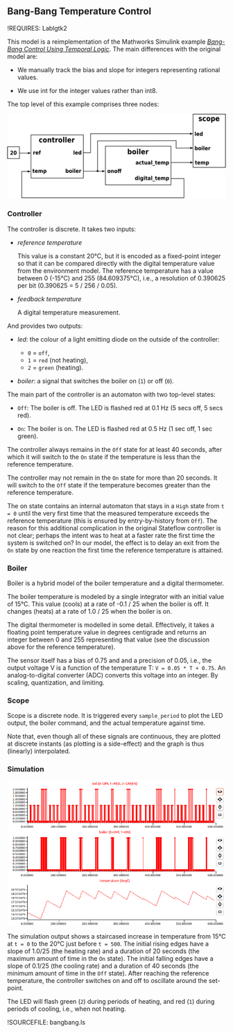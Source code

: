 ## Bang-Bang Temperature Control ##

!REQUIRES: Lablgtk2

This model is a reimplementation of the Mathworks Simulink example
[_Bang-Bang Control Using Temporal Logic_](http://www.mathworks.com/help/simulink/examples/bang-bang-control-using-temporal-logic.html).
The main differences with the original model are:

 * We manually track the bias and slope for integers representing rational
   values.

 * We use int for the integer values rather than int8.

The top level of this example comprises three nodes:

![Model](img/bangbang-model.png "Model")

### Controller ###

The controller is discrete. It takes two inputs:

  * _reference temperature_

    This value is a constant 20°C, but it is encoded as a fixed-point integer
    so that it can be compared directly with the digital temperature value
    from the environment model. The reference temperature has a value
    between 0 (-15°C) and 255 (84.609375°C), i.e., a resolution of
    0.390625 per bit (0.390625 = 5 / 256 / 0.05).

  * _feedback temperature_

    A digital temperature measurement.

And provides two outputs:

  * _led_: the colour of a light emitting diode on the outside of the
    controller:

    * `0` = `off`,
    * `1` = `red` (not heating),
    * `2` = `green` (heating).

  * _boiler_: a signal that switches the boiler on (`1`) or off (`0`).

The main part of the controller is an automaton with two top-level states:

  * `Off`: The boiler is off. The LED is flashed red at 0.1 Hz (5 secs off, 5
    secs red).

  * `On`: The boiler is on. The LED is flashed red at 0.5 Hz (1 sec off, 1 sec
    green).

The controller always remains in the `Off` state for at least 40 seconds,
after which it will switch to the `On` state if the temperature is less than
the reference temperature.

The controller may not remain in the `On` state for more than 20 seconds. It
will switch to the `Off` state if the temperature becomes greater than the
reference temperature.

The on state contains an internal automaton that stays in a `High` state from
`t = 0` until the very first time that the measured temperature exceeds the
reference temperature (this is ensured by entry-by-history from `Off`). The
reason for this additional complication in the original Stateflow controller
is not clear; perhaps the intent was to heat at a faster rate the first time
the system is switched on? In our model, the effect is to delay an exit from
the `On` state by one reaction the first time the reference temperature is
attained.

### Boiler ###

Boiler is a hybrid model of the boiler temperature and a digital
thermometer.

The boiler temperature is modeled by a single integrator with an initial
value of 15°C. This value (cools) at a rate of -0.1 / 25 when the
boiler is off. It changes (heats) at a rate of 1.0 / 25 when the boiler is
on.

The digital thermometer is modelled in some detail. Effectively, it takes a
floating point temperature value in degrees centigrade and returns an
integer between 0 and 255 representing that value (see the discussion above
for the reference temperature).

The sensor itself has a bias of 0.75 and and a precision of 0.05, i.e., the
output voltage V is a function of the temperature T: `V = 0.05 * T + 0.75`. An
analog-to-digital converter (ADC) converts this voltage into an integer. By
scaling, quantization, and limiting.

### Scope ###

Scope is a discrete node. It is triggered every `sample_period` to plot the
LED output, the boiler command, and the actual temperature against time.

Note that, even though all of these signals are continuous, they are plotted
at discrete instants (as plotting is a side-effect) and the graph is thus
(linearly) interpolated.

### Simulation ###

![Simulation](img/bangbang-graph.png "Simulation")

The simulation output shows a staircased increase in temperature from 15°C
at `t = 0` to the 20°C just before `t = 500`. The initial rising edges have a
slope of 1.0/25 (the heating rate) and a duration of 20 seconds (the maximum
amount of time in the `On` state). The initial falling edges have a slope of
0.1/25 (the cooling rate) and a duration of 40 seconds (the minimum amount
of time in the `Off` state). After reaching the reference temperature, the
controller switches on and off to oscillate around the set-point.

The LED will flash green (`2`) during periods of heating, and red (`1`) during
periods of cooling, i.e., when not heating.

!SOURCEFILE: bangbang.ls

